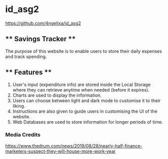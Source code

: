 # id_asg2

https://github.com/4ngelixa/id_asg2

## ** Savings Tracker **
The purpose of this website is to enable users to store their daily expenses and track spending.

## ** Features **
1. User's input (expenditure info) are stored inside the Local Storage where they can retrieve anytime when needed (before it expires).
2. Charts are used to display the information.
3. Users can choose between light and dark mode to customise it to their liking.
4. Instructions are also given to guide users in customising the UI of the website.
5. Web Databases are used to store information for longer periods of time.

### Media Credits
https://www.thedrum.com/news/2019/08/28/nearly-half-finance-marketers-suspect-they-will-house-more-work-year